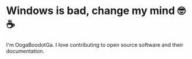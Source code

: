 # Windows is bad, change my mind 🤓☕️

I'm OogaBoodotGa. I love contributing to open source software and their documentation.

<!---
reneeqytan/reneeqytan is a ✨ special ✨ repository because its `README.md` (this file) appears on your GitHub profile.
You can click the Preview link to take a look at your changes.
--->
